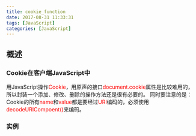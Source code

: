 ```yaml
---
title: cookie_function
date: 2017-08-31 11:33:31
tags: [JavaScript]
categories: [JavaScript]
---
```

<font color="red"></font>
## 概述

### Cookie在客户端JavaScript中
用JavaScript操作<font color="red">Cookie</font>，用原声的接口<font color="red">document.cookie</font>属性是比较难用的，所以封装一个添加、修改、删除的操作方法还是很有必要的。
同时要注意的是： Cookie的所有<font color="red">name</font>和<font color="red">value</font>都是要经过<font color="red">URI</font>编码的，必须使用<font color="red">decodeURICompoent()</font>来编码。
### 实例
```javascript
    
```
